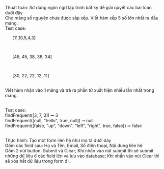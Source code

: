 <style>.indent{padding-left: 1.7em }</style>
Thuật toán: Sử dụng ngôn ngữ lập trình bất kỳ để giải quyết các bài toán dưới đây</br>
Cho mảng số nguyên chưa được sắp xếp. Viết hàm xếp 5 số lớn nhất ra đầu mảng.</br>
Test case:</br>
  <p class="indent" findMax5([3,4,5,3,2,3,10,11]) => [11,10,5,4,3]<p></br>
  <p class="indent" findMax5([14,12,38,17,10,36,12,29,45,34,48,22]) => [48, 45, 38, 36, 34]<p></br>
  <p class="indent" findMax5([10,11,2,30,22,6,8,9,11,12,22]) => [30, 22, 22, 12, 11]<p></br>
Viết hàm nhận vào 1 mảng và trả ra phần tử xuất hiện nhiều lần nhất trong mảng.<p></br>
Test case: </br>
   findFrequent([3, 7, 3]) ➞ 3</br>
   findFrequent([null, "hello", true, null]) ➞ null</br>
   findFrequent([false, "up", "down", "left", "right", true, false]) ➞ false</br></br>

Thực hành: Tạo một form liên hệ như mô tả dưới đây</br>
Gồm các field sau: Họ và Tên, Email, Số điện thoại, Nội dung liên hệ</br>
Gồm 2 nút button: Submit và Clear; Khi nhấn vào nút submit thì sẽ submit những dữ liệu ở các field lên và lưu vào database; Khi nhấn vào nút Clear thì sẽ xóa hết dữ liệu trong form đi.
